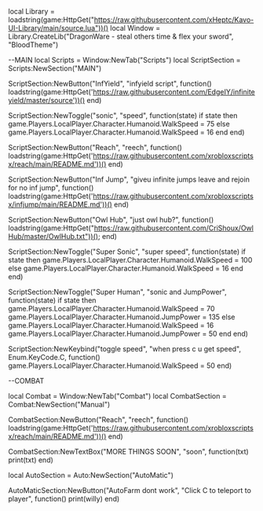 local Library = loadstring(game:HttpGet("https://raw.githubusercontent.com/xHeptc/Kavo-UI-Library/main/source.lua"))()
local Window = Library.CreateLib("DragonWare - steal others time & flex your sword", "BloodTheme")

--MAIN
local Scripts = Window:NewTab("Scripts")
local ScriptSection = Scripts:NewSection("MAIN")


ScriptSection:NewButton("InfYield", "infyield script", function()
    loadstring(game:HttpGet('https://raw.githubusercontent.com/EdgeIY/infiniteyield/master/source'))()
end)


ScriptSection:NewToggle("sonic", "speed", function(state)
    if state then
        game.Players.LocalPlayer.Character.Humanoid.WalkSpeed = 75
    else
        game.Players.LocalPlayer.Character.Humanoid.WalkSpeed = 16
    end
end)

ScriptSection:NewButton("Reach", "reech", function()
    loadstring(game:HttpGet('https://raw.githubusercontent.com/xrobloxscriptsx/reach/main/README.md'))()
end)


ScriptSection:NewButton("Inf Jump", "giveu infinite jumps leave and rejoin for no inf jump", function()
    loadstring(game:HttpGet('https://raw.githubusercontent.com/xrobloxscriptsx/infjump/main/README.md'))()
end)


ScriptSection:NewButton("Owl Hub", "just owl hub?", function()
    loadstring(game:HttpGet("https://raw.githubusercontent.com/CriShoux/OwlHub/master/OwlHub.txt"))();
end)


ScriptSection:NewToggle("Super Sonic", "super speed", function(state)
    if state then
        game.Players.LocalPlayer.Character.Humanoid.WalkSpeed = 100
    else
        game.Players.LocalPlayer.Character.Humanoid.WalkSpeed = 16
    end
end)


ScriptSection:NewToggle("Super Human", "sonic and JumpPower", function(state)
    if state then
        game.Players.LocalPlayer.Character.Humanoid.WalkSpeed = 70
        game.Players.LocalPlayer.Character.Humanoid.JumpPower = 135
    else
        game.Players.LocalPlayer.Character.Humanoid.WalkSpeed = 16
        game.Players.LocalPlayer.Character.Humanoid.JumpPower = 50
    end
end)


ScriptSection:NewKeybind("toggle speed", "when press c u get speed", Enum.KeyCode.C, function()
	game.Players.LocalPlayer.Character.Humanoid.WalkSpeed = 50
end)


--COMBAT


local Combat = Window:NewTab("Combat")
local CombatSection = Combat:NewSection("Manual")


CombatSection:NewButton("Reach", "reech", function()
    loadstring(game:HttpGet('https://raw.githubusercontent.com/xrobloxscriptsx/reach/main/README.md'))()
end)


CombatSection:NewTextBox("MORE THINGS SOON", "soon", function(txt)
	print(txt)
end)


local AutoSection = Auto:NewSection("AutoMatic")


AutoMaticSection:NewButton("AutoFarm dont work", "Click C to teleport to player", function()
   print(willy)
end)
